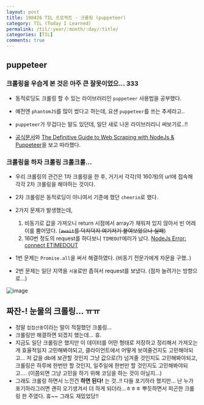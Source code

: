 ```yaml
---
layout: post
title: 190426 TIL 프로젝트 - 크롤링 (puppeteer)
category: TIL (Today I Learned)
permalink: /til/:year/:month/:day/:title/
categories: [TIL]
comments: true
---
```


## **puppeteer**

### 크롤링을 우습게 본 것은 아주 큰 잘못이었으... 333

- 동적로딩도 크롤링 할 수 있는 라이브러리인 `puppeteer` 사용법을 공부했다.
- 예전엔 `phantomJS`를 많이 썼다고 하는데, 요샌 `puppeteer`를 쓰는 추세라고.. 
- `puppeteer`가 무겁다는 말도 있던데, 일단 새로 나온 라이브러리니 써보기로..!!

- [공식문서](https://github.com/GoogleChrome/puppeteer/blob/v1.14.0/docs/api.md#pageevaluatepagefunction-args)와 [The Definitive Guide to Web Scraping with NodeJs & Puppeteer](https://learnscraping.com/nodejs-web-scraping-with-puppeteer/)을 보고 따라했다. 


### **크롤링을 하자 크롤링 크롤크롤...**

- 우리 크롤링의 관건은 1차 크롤링을 한 후, 거기서 각각(약 160개)의 url에 접속해 각각 2차 크롤링을 해야하는 것이다.  

- 2차 크롤링은 동적로딩이 아니여서 기존에 했던 `cheerio`로 했다. 

- 2가지 문제가 발생했는데, 
    1) 비동기로 값을 가져오니 return 시점에서 array가 채워져 있지 않아서 빈 어레이를 뿜어댔다. (~~`await`를 덕지덕지 여기저기 붙여보았으나 실패~~)
    2) 160번 정도의 request를 하다보니 `TIMEOUT`에러가 났다. 
    [NodeJs Error: connect ETIMEDOUT](https://stackoverflow.com/questions/23575683/nodejs-error-connect-etimedout)

- 1번 문제는 `Promise.all`을 써서 해결하였다. (비동기 전문가에게 자문을 구했..)

- 2번 문제는 일단 지역을 `서울`로만 좁혀서 request를 보냈다. (점차 늘려가는 방향으로...)

![image](https://user-images.githubusercontent.com/40848630/56851314-8c110c00-6948-11e9-87ba-40a14ae98f54.png)


## **짜잔-! 눈물의 크롤링... ㅠㅠ**

- 정말 `첩첩산중`이라는 말이 적절했던 크롤링...
- 크롤링만 해결하면 되겠지 했는데... 휴.
- 지금도 일단 크롤링은 했지만 이 데이터를 어떤 형태로 저장하고 정리해서 가져오는 게 효율적일지 고민해봐야되고, 클라이언트에서 어떻게 보여줄건지도 고민해야되고... 저 값을 db에 보관할 것인지 그냥 값으로(?) 넘겨줄 것인지도 고민해봐야되고, 크롤링은 하루에 한번만 할 것인지, 일주일에 한번만 할 것인지도 고민해봐야되고.... (이쯤되면 그냥 고민을 하기 위해 코딩을 하는 것이 아닐지...)
- 그래도 크롤링 하면서 느낀건 **하면 된다!** 는 것..!! 다들 포기하라 했지만... 난 누가 포기하라그러면 괜히 오기생겨서 더 하게 되더라...ㅎㅎㅎ 뿌듯하면서 피곤한 크롤링 한 주였다. 휴~~ 그래도 재밌었당!! 
